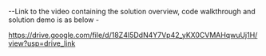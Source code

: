 
--Link to the video containing the solution overview, code walkthrough and solution demo is as below -


https://drive.google.com/file/d/18Z4I5DdN4Y7Vp42_yKX0CVMAHqwuUj1H/view?usp=drive_link
